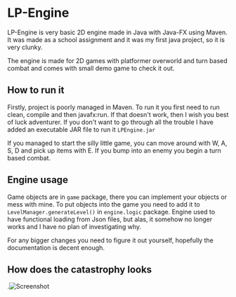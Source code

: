 # LP-Engine
LP-Engine is very basic 2D engine made in Java with Java-FX using Maven. It was made as a school assignment and it was my first java project, so it is very clunky.

The engine is made for 2D games with platformer overworld and turn based combat and comes with small demo game to check it out.

## How to run it
Firstly, project is poorly managed in Maven. To run it you first need to run clean, compile and then javafx:run. If that doesn't work, then I wish you best of luck adventurer. If you don't want to go through all the trouble I have added an executable JAR file to run it `LPEngine.jar`

If you managed to start the silly little game, you can move around with W, A, S, D and pick up items with E. If you bump into an enemy you begin a turn based combat.

## Engine usage
Game objects are in `game` package, there you can implement your objects or mess with mine. 
To put objects into the game you need to add it to `LevelManager.generateLevel()` in `engine.logic` package. 
Engine used to have functional loading from Json files, but alas, it somehow no longer works and I have no plan of investigating why.

For any bigger changes you need to figure it out yourself, hopefully the documentation is decent enough.

## How does the catastrophy looks
.![Screenshot](https://github.com/TerryBool/LP-Engine/assets/139129641/105c7af5-fb8f-434d-a32c-928b9a9f59bb)
